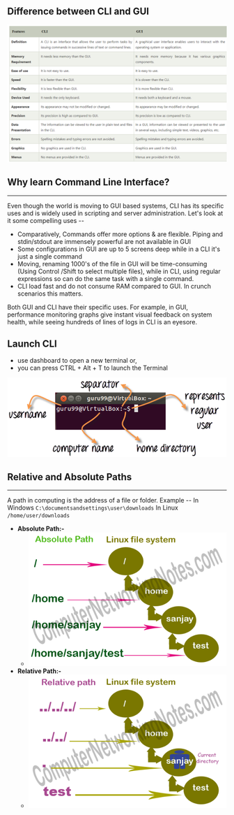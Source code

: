 ## Difference between CLI and GUI

![diff](Images/Difference-between-CLI-and-GUI.png)

## Why learn Command Line Interface?

---

Even though the world is moving to GUI based systems, CLI has its specific uses and is widely used in scripting and server administration. Let's look at it some compelling uses --

- Comparatively, Commands offer more options & are flexible. Piping and stdin/stdout are immensely powerful are not available in GUI
- Some configurations in GUI are up to 5 screens deep while in a CLI it's just a single command
- Moving, renaming 1000's of the file in GUI will be time-consuming (Using Control /Shift to select multiple files), while in CLI, using regular expressions so can do the same task with a single command.
- CLI load fast and do not consume RAM compared to GUI. In crunch scenarios this matters.

Both GUI and CLI have their specific uses. For example, in GUI, performance monitoring graphs give instant visual feedback on system health, while seeing hundreds of lines of logs in CLI is an eyesore.

## Launch CLI

- use dashboard to open a new terminal or,
- you can press CTRL + Alt + T to launch the Terminal

![dis](Images/Terminal_Description.webp)

## Relative and Absolute Paths

---

A path in computing is the address of a file or folder.
Example --
In Windows
`C:\documentsandsettings\user\downloads`
In Linux
`/home/user/downloads`

- **Absolute Path:-**
  - ![a](Images/Absolute%20path.png)
- **Relative Path:-**
  - ![r](Images/realtive%20path.png)
